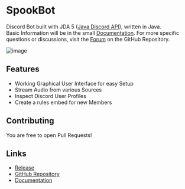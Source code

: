 # SpookBot

Discord Bot built with JDA 5 ([Java Discord API](https://github.com/DV8FromTheWorld/JDA "GitHub Page of JDA")), written in Java.  
Basic Information will be in the small [Documentation](#links). For more specific questions or discussions, visit the [Forum](https://github.com/Evolinox/SpookBot/discussions) on the GitHub Repository.

![image](https://github.com/Evolinox/evolinox.github.io/assets/72224389/7c01e746-c24a-4d50-b8f2-1575773ad247)

## Features

- Working Graphical User Interface for easy Setup  
- Stream Audio from various Sources  
- Inspect Discord User Profiles  
- Create a rules embed for new Members

## Contributing

You are free to open Pull Requests!

## Links

- [Release](https://github.com/Evolinox/SpookBot/releases)
- [GitHub Repository](https://github.com/Evolinox/SpookBot)
- [Documentation](https://github.com/Evolinox/SpookBot/blob/main/README.md)